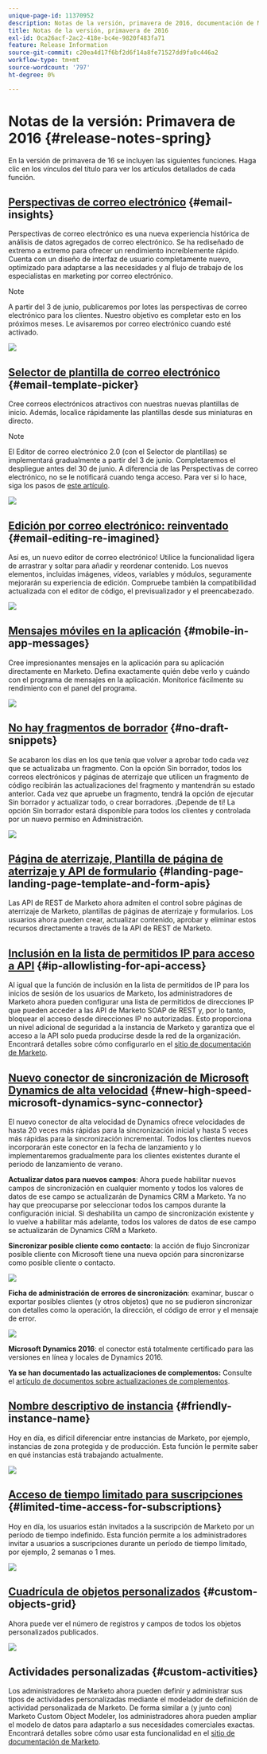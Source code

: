 ```yaml
---
unique-page-id: 11370952
description: Notas de la versión, primavera de 2016, documentación de Marketo, documentación del producto
title: Notas de la versión, primavera de 2016
exl-id: 0ca26acf-2ac2-418e-bc4e-9820f483fa71
feature: Release Information
source-git-commit: c20ea4d17f6bf2d6f14a8fe71527dd9fa0c446a2
workflow-type: tm+mt
source-wordcount: '797'
ht-degree: 0%

---
```


# Notas de la versión: Primavera de 2016 {#release-notes-spring}

En la versión de primavera de 16 se incluyen las siguientes funciones. Haga clic en los vínculos del título para ver los artículos detallados de cada función.

## [Perspectivas de correo electrónico](/help/marketo/product-docs/reporting/email-insights/email-insights-overview.md) {#email-insights}

Perspectivas de correo electrónico es una nueva experiencia histórica de análisis de datos agregados de correo electrónico. Se ha rediseñado de extremo a extremo para ofrecer un rendimiento increíblemente rápido. Cuenta con un diseño de interfaz de usuario completamente nuevo, optimizado para adaptarse a las necesidades y al flujo de trabajo de los especialistas en marketing por correo electrónico.

>[!NOTE]
>
>A partir del 3 de junio, publicaremos por lotes las perspectivas de correo electrónico para los clientes. Nuestro objetivo es completar esto en los próximos meses. Le avisaremos por correo electrónico cuando esté activado.

![](assets/two.png)

## [Selector de plantilla de correo electrónico](/help/marketo/product-docs/email-marketing/general/email-editor-2/email-template-picker-overview.md) {#email-template-picker}

Cree correos electrónicos atractivos con nuestras nuevas plantillas de inicio. Además, localice rápidamente las plantillas desde sus miniaturas en directo.

>[!NOTE]
>
>El Editor de correo electrónico 2.0 (con el Selector de plantillas) se implementará gradualmente a partir del 3 de junio. Completaremos el despliegue antes del 30 de junio. A diferencia de las Perspectivas de correo electrónico, no se le notificará cuando tenga acceso. Para ver si lo hace, siga los pasos de [este artículo](/help/marketo/product-docs/email-marketing/general/email-editor-2/transitioning-to-email-editor-2-0.md).

![](assets/5-29-home-starter-templates.png)

## [Edición por correo electrónico: reinventado](/help/marketo/product-docs/email-marketing/general/email-editor-2/email-editor-v2-0-overview.md) {#email-editing-re-imagined}

Así es, un nuevo editor de correo electrónico! Utilice la funcionalidad ligera de arrastrar y soltar para añadir y reordenar contenido. Los nuevos elementos, incluidas imágenes, vídeos, variables y módulos, seguramente mejorarán su experiencia de edición. Compruebe también la compatibilidad actualizada con el editor de código, el previsualizador y el preencabezado.

![](assets/17a-29-modules-next.png)

## [Mensajes móviles en la aplicación](/help/marketo/product-docs/mobile-marketing/in-app-messages/understanding-in-app-messages.md) {#mobile-in-app-messages}

Cree impresionantes mensajes en la aplicación para su aplicación directamente en Marketo. Defina exactamente quién debe verlo y cuándo con el programa de mensajes en la aplicación. Monitorice fácilmente su rendimiento con el panel del programa.

![](assets/pasted-image-at-2016-05-24-09-45-am.png)

## [No hay fragmentos de borrador](/help/marketo/product-docs/administration/users-and-roles/enable-no-draft-for-snippets.md) {#no-draft-snippets}

Se acabaron los días en los que tenía que volver a aprobar todo cada vez que se actualizaba un fragmento. Con la opción Sin borrador, todos los correos electrónicos y páginas de aterrizaje que utilicen un fragmento de código recibirán las actualizaciones del fragmento y mantendrán su estado anterior. Cada vez que apruebe un fragmento, tendrá la opción de ejecutar Sin borrador y actualizar todo, o crear borradores. ¡Depende de ti! La opción Sin borrador estará disponible para todos los clientes y controlada por un nuevo permiso en Administración.

![](assets/image2016-5-16-15-3a41-3a17.png)

## [Página de aterrizaje, Plantilla de página de aterrizaje y API de formulario](https://developers.marketo.com/blog/spring-2016-updates/) {#landing-page-landing-page-template-and-form-apis}

Las API de REST de Marketo ahora admiten el control sobre páginas de aterrizaje de Marketo, plantillas de páginas de aterrizaje y formularios. Los usuarios ahora pueden crear, actualizar contenido, aprobar y eliminar estos recursos directamente a través de la API de REST de Marketo.

## [Inclusión en la lista de permitidos IP para acceso a API](/help/marketo/product-docs/administration/additional-integrations/create-an-allowlist-for-ip-based-api-access.md) {#ip-allowlisting-for-api-access}

Al igual que la función de inclusión en la lista de permitidos de IP para los inicios de sesión de los usuarios de Marketo, los administradores de Marketo ahora pueden configurar una lista de permitidos de direcciones IP que pueden acceder a las API de Marketo SOAP de REST y, por lo tanto, bloquear el acceso desde direcciones IP no autorizadas. Esto proporciona un nivel adicional de seguridad a la instancia de Marketo y garantiza que el acceso a la API solo pueda producirse desde la red de la organización. Encontrará detalles sobre cómo configurarlo en el [sitio de documentación de Marketo](/help/marketo/product-docs/administration/additional-integrations/create-an-allowlist-for-ip-based-api-access.md).

## [Nuevo conector de sincronización de Microsoft Dynamics de alta velocidad](/help/marketo/product-docs/crm-sync/microsoft-dynamics-sync/microsoft-dynamics-sync-details/sync-status.md) {#new-high-speed-microsoft-dynamics-sync-connector}

El nuevo conector de alta velocidad de Dynamics ofrece velocidades de hasta 20 veces más rápidas para la sincronización inicial y hasta 5 veces más rápidas para la sincronización incremental. Todos los clientes nuevos incorporarán este conector en la fecha de lanzamiento y lo implementaremos gradualmente para los clientes existentes durante el periodo de lanzamiento de verano.

**Actualizar datos para nuevos campos**: Ahora puede habilitar nuevos campos de sincronización en cualquier momento y todos los valores de datos de ese campo se actualizarán de Dynamics CRM a Marketo. Ya no hay que preocuparse por seleccionar todos los campos durante la configuración inicial. Si deshabilita un campo de sincronización existente y lo vuelve a habilitar más adelante, todos los valores de datos de ese campo se actualizarán de Dynamics CRM a Marketo.

**Sincronizar posible cliente como contacto**: la acción de flujo Sincronizar posible cliente con Microsoft tiene una nueva opción para sincronizarse como posible cliente o contacto.

![](assets/image2016-5-19-8-3a59-3a9.png)

**Ficha de administración de errores de sincronización**: examinar, buscar o exportar posibles clientes (y otros objetos) que no se pudieron sincronizar con detalles como la operación, la dirección, el código de error y el mensaje de error.

![](assets/sync-errors.png)

**Microsoft Dynamics 2016**: el conector está totalmente certificado para las versiones en línea y locales de Dynamics 2016.

**Ya se han documentado las actualizaciones de complementos:** Consulte el [artículo de documentos sobre actualizaciones de complementos](/help/marketo/product-docs/crm-sync/microsoft-dynamics-sync/marketo-plugin-releases-for-microsoft-dynamics.md).

## [Nombre descriptivo de instancia](/help/marketo/product-docs/administration/settings/edit-subscription-settings.md) {#friendly-instance-name}

Hoy en día, es difícil diferenciar entre instancias de Marketo, por ejemplo, instancias de zona protegida y de producción. Esta función le permite saber en qué instancias está trabajando actualmente.

![](assets/image2016-5-16-15-3a57-3a14.png)

## [Acceso de tiempo limitado para suscripciones](/help/marketo/product-docs/administration/users-and-roles/managing-marketo-users.md) {#limited-time-access-for-subscriptions}

Hoy en día, los usuarios están invitados a la suscripción de Marketo por un período de tiempo indefinido. Esta función permite a los administradores invitar a usuarios a suscripciones durante un período de tiempo limitado, por ejemplo, 2 semanas o 1 mes.

![](assets/image2016-5-16-15-3a59-3a52.png)

## [Cuadrícula de objetos personalizados](/help/marketo/product-docs/administration/marketo-custom-objects/understanding-marketo-custom-objects.md) {#custom-objects-grid}

Ahora puede ver el número de registros y campos de todos los objetos personalizados publicados.

![](assets/custom-objects-grid.png)

## Actividades personalizadas {#custom-activities}

Los administradores de Marketo ahora pueden definir y administrar sus tipos de actividades personalizadas mediante el modelador de definición de actividad personalizada de Marketo. De forma similar a (y junto con) Marketo Custom Object Modeler, los administradores ahora pueden ampliar el modelo de datos para adaptarlo a sus necesidades comerciales exactas. Encontrará detalles sobre cómo usar esta funcionalidad en el [sitio de documentación de Marketo](/help/marketo/product-docs/administration/marketo-custom-activities/understanding-custom-activities.md).

